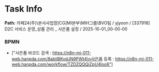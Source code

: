 # Task Info

**Path:** 카페24(주)\본사사업장\[CG]MI본부\MIH그룹\BVO팀 / yjyoon / [337916] D2C 서비스 운영_상품 관리 _ 사은품 설정 / 2025-10-01_00-00-00

### BPMN
- ["사은품 바코드 검색 : https://n8n-mi-011-web.hanpda.com/8abliBKvdJN9PWt4\n사은품 등록 : https://n8n-mi-011-web.hanpda.com/workflow/TZDZQQQiZpU4loo6"]

